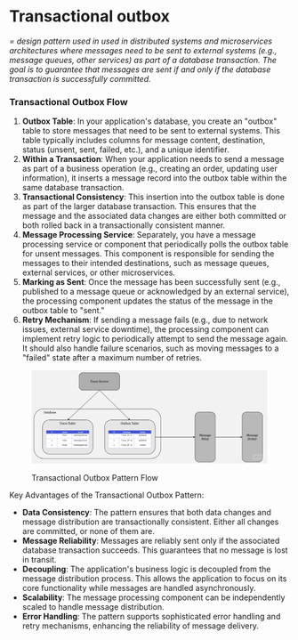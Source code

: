# Transactional outbox

_= design pattern used in used in distributed systems and microservices architectures where messages need to be sent to external systems (e.g., message queues, other services) as part of a database transaction. The goal is to guarantee that messages are sent if and only if the database transaction is successfully committed._



### Transactional Outbox Flow

1. **Outbox Table**: In your application's database, you create an "outbox" table to store messages that need to be sent to external systems. This table typically includes columns for message content, destination, status (unsent, sent, failed, etc.), and a unique identifier.
2. **Within a Transaction**: When your application needs to send a message as part of a business operation (e.g., creating an order, updating user information), it inserts a message record into the outbox table within the same database transaction.
3. **Transactional Consistency**: This insertion into the outbox table is done as part of the larger database transaction. This ensures that the message and the associated data changes are either both committed or both rolled back in a transactionally consistent manner.
4. **Message Processing Service**: Separately, you have a message processing service or component that periodically polls the outbox table for unsent messages. This component is responsible for sending the messages to their intended destinations, such as message queues, external services, or other microservices.
5. **Marking as Sent**: Once the message has been successfully sent (e.g., published to a message queue or acknowledged by an external service), the processing component updates the status of the message in the outbox table to "sent."
6. **Retry Mechanism**: If sending a message fails (e.g., due to network issues, external service downtime), the processing component can implement retry logic to periodically attempt to send the message again. It should also handle failure scenarios, such as moving messages to a "failed" state after a maximum number of retries.

<figure><img src="../.gitbook/assets/Microservice Communication (1) (1).jpg" alt=""><figcaption><p>Transactional Outbox Pattern Flow</p></figcaption></figure>

Key Advantages of the Transactional Outbox Pattern:

* **Data Consistency**: The pattern ensures that both data changes and message distribution are transactionally consistent. Either all changes are committed, or none of them are.
* **Message Reliability**: Messages are reliably sent only if the associated database transaction succeeds. This guarantees that no message is lost in transit.
* **Decoupling**: The application's business logic is decoupled from the message distribution process. This allows the application to focus on its core functionality while messages are handled asynchronously.
* **Scalability**: The message processing component can be independently scaled to handle message distribution.
* **Error Handling**: The pattern supports sophisticated error handling and retry mechanisms, enhancing the reliability of message delivery.

